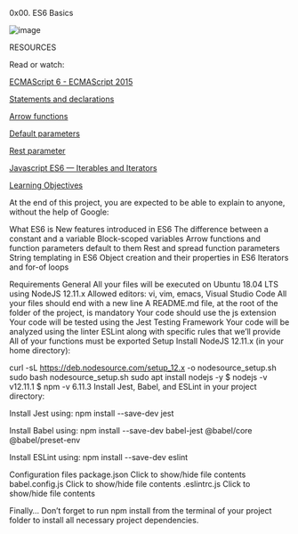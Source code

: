 0x00. ES6 Basics

![image](https://github.com/Karlie-crypto/alx-backend-javascript/assets/110098940/deb435ef-4af9-46ca-89cb-d4f7a38a84d3)






RESOURCES

Read or watch:

[ECMAScript 6 - ECMAScript 2015]()


[Statements and declarations]()


[Arrow functions]()


[Default parameters]()


[Rest parameter]()


[Javascript ES6 — Iterables and Iterators]()


[Learning Objectives]()



At the end of this project, you are expected to be able to explain to anyone, without the help of Google:

What ES6 is
New features introduced in ES6
The difference between a constant and a variable
Block-scoped variables
Arrow functions and function parameters default to them
Rest and spread function parameters
String templating in ES6
Object creation and their properties in ES6
Iterators and for-of loops

Requirements
General
All your files will be executed on Ubuntu 18.04 LTS using NodeJS 12.11.x
Allowed editors: vi, vim, emacs, Visual Studio Code
All your files should end with a new line
A README.md file, at the root of the folder of the project, is mandatory
Your code should use the js extension
Your code will be tested using the Jest Testing Framework
Your code will be analyzed using the linter ESLint along with specific rules that we’ll provide
All of your functions must be exported
Setup
Install NodeJS 12.11.x
(in your home directory):

curl -sL https://deb.nodesource.com/setup_12.x -o nodesource_setup.sh
sudo bash nodesource_setup.sh
sudo apt install nodejs -y
$ nodejs -v
v12.11.1
$ npm -v
6.11.3
Install Jest, Babel, and ESLint
in your project directory:



Install Jest using: npm install --save-dev jest

Install Babel using: npm install --save-dev babel-jest @babel/core @babel/preset-env

Install ESLint using: npm install --save-dev eslint

Configuration files
package.json
Click to show/hide file contents
babel.config.js
Click to show/hide file contents
.eslintrc.js
Click to show/hide file contents

Finally…
Don’t forget to run npm install from the terminal of your project folder to install all necessary project dependencies.

